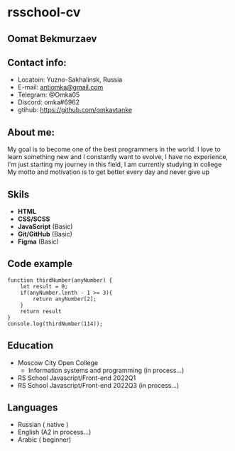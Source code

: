 # rsschool-cv 

## Oomat Bekmurzaev 

## Contact info:
* Locatoin: Yuzno-Sakhalinsk, Russia
* E-mail: antiomka@gmail.com
* Telegram: @Omka05 
* Discord: omka#6962
* gtihub: https://github.com/omkavtanke

## About me:
My goal is to become one of the best programmers in the world. I love to learn something new and I constantly want to evolve, I have no experience, I'm just starting my journey in this field, I am currently studying in college
My motto and motivation is to get better every day and never give up 
## Skils
* __HTML__
* __CSS/SCSS__
* __JavaScript__ (Basic)
* __Git/GitHub__ (Basic)
* __Figma__ (Basic)
## Code example
```
function thirdNumber(anyNumber) {
	let result = 0;
	if(anyNumber.lenth - 1 >= 3){
		return anyNumber[2];
	}
	return result
}
console.log(thirdNumber(114));
```
## Education
* Moscow City Open College
	+ Information systems and programming   (in process...)
* RS School Javascript/Front-end 2022Q1
* RS School Javascript/Front-end 2022Q3    (in process...)
## Languages
* Russian ( native )
* English (A2 in process...)
* Arabic ( beginner)

